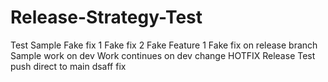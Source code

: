 # Release-Strategy-Test

Test
Sample
Fake fix 1
Fake fix 2
Fake Feature 1
Fake fix on release branch
Sample work on dev
Work continues on dev
change
HOTFIX
Release
Test push direct to main
dsaff
fix
